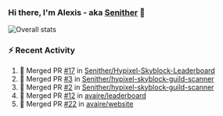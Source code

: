 ### Hi there, I'm Alexis - aka [Senither][website] 👋

![Overall stats](https://github-readme-stats.vercel.app/api?username=senither&theme=cobalt&show_icons=true&count_private=true)

### :zap: Recent Activity

<!--START_SECTION:activity-->
1. 🎉 Merged PR [#17](https://github.com/Senither/Hypixel-Skyblock-Leaderboard/pull/17) in [Senither/Hypixel-Skyblock-Leaderboard](https://github.com/Senither/Hypixel-Skyblock-Leaderboard)
2. 🎉 Merged PR [#3](https://github.com/Senither/hypixel-skyblock-guild-scanner/pull/3) in [Senither/hypixel-skyblock-guild-scanner](https://github.com/Senither/hypixel-skyblock-guild-scanner)
3. 🎉 Merged PR [#2](https://github.com/Senither/hypixel-skyblock-guild-scanner/pull/2) in [Senither/hypixel-skyblock-guild-scanner](https://github.com/Senither/hypixel-skyblock-guild-scanner)
4. 🎉 Merged PR [#12](https://github.com/avaire/leaderboard/pull/12) in [avaire/leaderboard](https://github.com/avaire/leaderboard)
5. 🎉 Merged PR [#22](https://github.com/avaire/website/pull/22) in [avaire/website](https://github.com/avaire/website)
<!--END_SECTION:activity-->

[website]: https://senither.com
